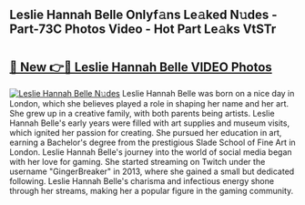 ## Leslie Hannah Belle Onlyf𝚊ns Le𝚊ked N𝚞des - Part-73C Photos Video - Hot Part Le𝚊ks VtSTr

# <h2><a href="http://ab67761.deff.icu/?id=Leslie+Hannah+Belle">🔗 New 👉🔴 Leslie Hannah Belle VIDEO Photos</a></h2>

[![Leslie Hannah Belle N𝚞des](https://i.imgur.com/rIISA9y.gif)](http://ab67761.deff.icu/?id=Leslie+Hannah+Belle)
Leslie Hannah Belle was born on a nice day in London, which she believes played a role in shaping her name and her art. She grew up in a creative family, with both parents being artists. Leslie Hannah Belle's early years were filled with art supplies and museum visits, which ignited her passion for creating. She pursued her education in art, earning a Bachelor's degree from the prestigious Slade School of Fine Art in London. Leslie Hannah Belle's journey into the world of social media began with her love for gaming. She started streaming on Twitch under the username "GingerBreaker" in 2013, where she gained a small but dedicated following. Leslie Hannah Belle's charisma and infectious energy shone through her streams, making her a popular figure in the gaming community.

